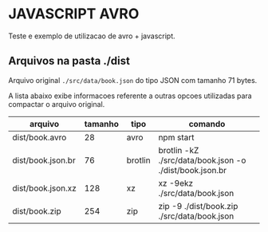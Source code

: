 # JAVASCRIPT AVRO

Teste e exemplo de utilizacao de avro + javascript.

## Arquivos na pasta ./dist

Arquivo original `./src/data/book.json` do tipo JSON com tamanho 71 bytes.

A lista abaixo exibe informacoes referente a outras opcoes utilizadas para
compactar o arquivo original.

| arquivo           | tamanho | tipo    | comando                                                 |
| ----------------- | ------- | ------- | ------------------------------------------------------- |
| dist/book.avro    | 28      | avro    | npm start                                               |
| dist/book.json.br | 76      | brotlin | brotlin -kZ ./src/data/book.json -o ./dist/book.json.br |
| dist/book.json.xz | 128     | xz      | xz -9ekz ./src/data/book.json                           |
| dist/book.zip     | 254     | zip     | zip -9 ./dist/book.zip ./src/data/book.json             |
